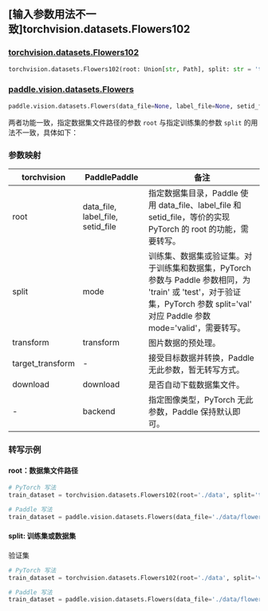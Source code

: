 ## [输入参数用法不一致]torchvision.datasets.Flowers102

### [torchvision.datasets.Flowers102](https://pytorch.org/vision/main/generated/torchvision.datasets.Flowers102.html)

```python
torchvision.datasets.Flowers102(root: Union[str, Path], split: str = 'train', transform: Optional[Callable] = None, target_transform: Optional[Callable] = None, download: bool = False)
```

### [paddle.vision.datasets.Flowers](https://www.paddlepaddle.org.cn/documentation/docs/zh/api/paddle/vision/datasets/Flowers_cn.html)

```python
paddle.vision.datasets.Flowers(data_file=None, label_file=None, setid_file=None, mode='train', transform=None, download=True, backend=None)
```

两者功能一致，指定数据集文件路径的参数 `root` 与指定训练集的参数 `split` 的用法不一致，具体如下：

### 参数映射

| torchvision        | PaddlePaddle           | 备注                                                       |
| ---------------------- | --------------------- | ---------------------------------------------------------- |
| root                   | data_file, label_file, setid_file| 指定数据集目录，Paddle 使用 data_file、label_file 和 setid_file，等价的实现 PyTorch 的 root 的功能，需要转写。  |
| split                  | mode                  | 训练集、数据集或验证集。对于训练集和数据集，PyTorch 参数与 Paddle 参数相同，为 'train' 或 'test'，对于验证集，PyTorch 参数 split='val' 对应 Paddle 参数 mode='valid'，需要转写。 |
| transform              | transform             | 图片数据的预处理。           |
| target_transform       | -                     | 接受目标数据并转换，Paddle 无此参数，暂无转写方式。    |
| download               | download              | 是否自动下载数据集文件。 |
| -                      | backend               | 指定图像类型，PyTorch 无此参数，Paddle 保持默认即可。 |

### 转写示例
#### root：数据集文件路径
```python
# PyTorch 写法
train_dataset = torchvision.datasets.Flowers102(root='./data', split='train')

# Paddle 写法
train_dataset = paddle.vision.datasets.Flowers(data_file='./data/flowers-102/102flowers.tgz', label_file='./data/flowers-102/imagelabels.mat', setid_file='./data/flowers-102/setid.mat', mode='train')
```

#### split: 训练集或数据集
验证集
```python
# PyTorch 写法
train_dataset = torchvision.datasets.Flowers102(root='./data', split='val')

# Paddle 写法
train_dataset = paddle.vision.datasets.Flowers(data_file='./data/flowers-102/102flowers.tgz', label_file='./data/flowers-102/imagelabels.mat', setid_file='./data/flowers-102/setid.mat', mode='valid')
```
